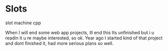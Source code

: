 # Slots
slot machine cpp

When I will end some web app projects, Ill end this 
Its unfinished but i u readin it u re maybe interested, so ok.
Year ago I started kind of that project and dont finished it, had more serious plans so well.

